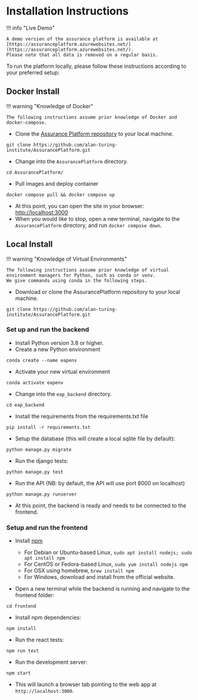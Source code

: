 # Installation Instructions

!!! info "Live Demo"

    A demo version of the assurance platform is available at [https://assuranceplatform.azurewebsites.net/](https://assuranceplatform.azurewebsites.net/).
    Please note that all data is removed on a regular basis.

To run the platform locally, please follow these instructions according to your
preferred setup:

## Docker Install

!!! warning "Knowledge of Docker"

    The following instructions assume prior knowledge of Docker and docker-compose.

- Clone the
  [Assurance Platform repository](https://github.com/alan-turing-institute/AssurancePlatform)
  to your local machine.

```shell
git clone https://github.com/alan-turing-institute/AssurancePlatform.git
```

- Change into the `AssurancePlatform` directory.

```shell
cd AssurancePlatform/
```

- Pull images and deploy container

```shell
docker compose pull && docker compose up
```

- At this point, you can open the site in your browser:
  [http://localhost:3000](http://localhost:3000)
- When you would like to stop, open a new terminal, navigate to the
  `AssurancePlatform` directory, and run `docker compose down`.

## Local Install

!!! warning "Knowledge of Virtual Environments"

    The following instructions assume prior knowledge of virtual environment managers for Python, such as conda or venv.
    We give commands using conda in the following steps.

- Download or clone the AssurancePlatform repository to your local machine.

```shell
git clone https://github.com/alan-turing-institute/AssurancePlatform.git
```

### Set up and run the backend

- Install Python version 3.8 or higher.
- Create a new Python environment

```shell
conda create --name eapenv
```

- Activate your new virtual environment

```shell
conda activate eapenv
```

- Change into the `eap_backend` directory.

```shell
cd eap_backend
```

- Install the requirements from the requirements.txt file

```shell
pip install -r requirements.txt
```

- Setup the database (this will create a local sqlite file by default):

```shell
python manage.py migrate
```

- Run the django tests:

```shell
python manage.py test
```

- Run the API (NB: by default, the API will use port 8000 on localhost)

```shell
python manage.py runserver
```

- At this point, the backend is ready and needs to be connected to the frontend.

### Setup and run the frontend

- Install [npm](https://www.npmjs.com/)

  - For Debian or Ubuntu-based Linux,
    `sudo apt install nodejs; sudo apt install npm`
  - For CentOS or Fedora-based Linux, `sudo yum install nodejs npm`
  - For OSX using homebrew, `brew install npm`
  - For Windows, download and install from the official website.

- Open a new terminal while the backend is running and navigate to the frontend
  folder:

```shell
cd frontend
```

- Install npm dependencies:

```shell
npm install
```

- Run the react tests:

```shell
npm run test
```

- Run the development server:

```shell
npm start
```

- This will launch a browser tab pointing to the web app at
  `http://localhost:3000`.
